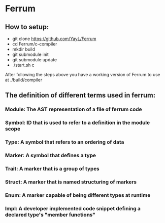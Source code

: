 # Ferrum

## How to setup:
- git clone https://github.com/YayL/Ferrum
- cd Ferrum/c-compiler
- mkdir build
- git submodule init
- git submodule update
- ./start.sh c

After following the steps above you have a working version of Ferrum to use at ./build/compiler



## The definition of different terms used in ferrum:

### Module: The AST representation of a file of ferrum code 

### Symbol: ID that is used to refer to a definition in the module scope

### Type: A symbol that refers to an ordering of data

### Marker: A symbol that defines a type

### Trait: A marker that is a group of types

### Struct: A marker that is named structuring of markers

### Enum: A marker capable of being different types at runtime

### Impl: A developer implemented code snippet defining a declared type's "member functions"
